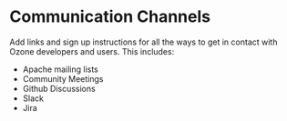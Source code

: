 # Communication Channels

Add links and sign up instructions for all the ways to get in contact with Ozone developers and users. This includes:
- Apache mailing lists
- Community Meetings
- Github Discussions
- Slack
- Jira
